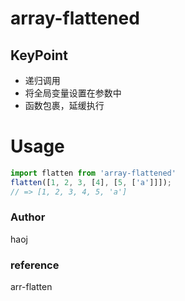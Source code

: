# array-flattened
## KeyPoint
 * 递归调用
 * 将全局变量设置在参数中
 * 函数包裹，延缓执行
# Usage
``` javascript
import flatten from 'array-flattened'
flatten([1, 2, 3, [4], [5, ['a']]]);
// => [1, 2, 3, 4, 5, 'a']
```
### Author
haoj
### reference
arr-flatten